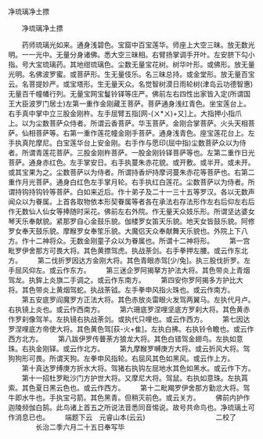   净琉璃净土摽
　　




　　净琉璃净土摽

　　药师琉璃光如来。通身浅碧色。宝窟中百宝莲华。师座上大空三昧。放无数光明。一一光中。无量分身诸佛。悉大空三昧相。右臂扬掌调手开叶。左安脐下勾小指。号大宝琉璃药。其地绀琉璃色。尘数无量宝花树。树华叶形。或佛形。放无量光明。名佛波罗蜜。或菩萨形。生无量伎乐。名三昧总持。或金堂形。放无量百宝云。名菩提妙严。或宝塔形。生无量天众。名觉智树漠日雨轮树(津岛云功德智惠)无量百千幢幡行列。无量宝网宝鬘铃铎等庄严。佛前左右四性出家皆入定(所谓国王大臣波罗门居士)左第一重作金刚藏王菩萨。菩萨通身浅红青色。坐宝莲台上。右手真中掌中立三股金刚杵。左手屈臂五指[网-(ㄨ*ㄨ)+又]上。大指押小指爪上。以为尘数菩萨众侍者。所谓云香菩萨。华玉菩萨。金刚合掌菩萨。火头天相菩萨。仙相菩萨等。右第一重作莲花幢金刚手菩萨。通身浅青色。座宝莲花台上。左手执真陀摩尼。白宝莲华台上安金刚。右手作与愿印(屈中指)尘数菩萨众以为侍者。所谓青莲花菩萨。三股金刚杵菩萨。一股金刚铃铎菩萨等也。左第二重作日光菩萨。通身赤红色。左手掌安日。右手执蔓朱赤花貌。或开敷。或半开。或未开。或其宝果为之。尘数菩萨以为侍者。所谓持香炉持摩诃蔓朱赤花等菩萨也。右第二重作月光菩萨。通身白红色左手掌月轮。右手执红白莲花。尘数菩萨以为侍者。所谓持钩持钩铃等菩萨。白如来近后。作十弟子及二十一三十五等罗汉。各以无数声闻众以为眷属。上首各取物依本形契眷属等者各在承法右存法形作左右后仰左右后作无数仙人仙女等捧随时采花。佛前左右外院。作无量天众妓乐形。所谓坚达婆女琴天乐奉献貌。紧那罗自心金鼓乐貌。伽楼罗女笛天乐貌。地天女皆鼓乐貌。阿修罗女奉天鼓乐貌。摩睺罗女奉笙乐貌。大魔侣天众奉献舞天乐貌也。外院上下八方。作十二神将众。无数金刚童子众以为眷属也。所谓十二神将形。
　　第一宫毗罗伊舍那方可畏大将。其色黄摽驾虎。执战荼剑。右手拳押左腰。或云作东北方。
　　第二伐折罗因达方金刚大将。其色青眼赤驾[少/兔]。执三股伐折罗。左手屈风仰左。或云作东方。
　　第三迷企罗阿揭拏方护法大将。其色带炎上青烟驾龙。执鉾上炎旗二手调之。或云作东南方。
　　第四安你罗阿揭多方护比大将。其色带炎上黄烟驾蛇。执战荼钺。左手拳申风指火珠也。或云作南方。
　　第五安底罗阎魔罗方正法大将。其色赤放炎雷眼火发驾两翼马。左执代月卢。右执镜上炎也。或云作西南方。
　　第六珊底罗涅哩坚底方罗刹大将。其色黄赤作罗刹像驾羊。左执镜右执战荼剑。或执代只哩也。或云作西方。
　　第七因达罗涅哩底方帝使大将。其色黄色驾[荻-火+隹]。左执白拂。右执铃令瞻也。或云作西方北方。
　　第八跋伊罗传瞢荼方狼龙大将。其色白错驾金翅鸟。左执如意珠。右执金刚铎。或云作北方。
　　第九摩睺罗嚩庚方大将。或云折风大将。驾狗狗形可畏。所谓天狗。左拳申风指轮。右屈风其色如黑风。或云作上方。
　　第十真达罗缚庚方折水大将。驾猪右执钩左屈地水其色如黑水。或云作下方。
　　第十一招杜罗毗沙门方护世大将。又摩尼大将。驾鼠。右执如意珠。左执罥索。其色夏日黑云色也。或云作西方。
　　第十二毗羯罗伊舍那方勤忿大将。驾牛即水牛也。手执宝弓箭。其色黑青。但稍灭前色。或云关方。
　　佛前内护作迦陵频伽白鹄。此鸟诸上首五之所说法音悉同音惕说。故号共命鸟也。净琉璃土可作消息已也。
　　端题下云　元睿山本(云云)
　　　　　　　　　　二校了
　　　　长治二季六月二十五日奉写毕

